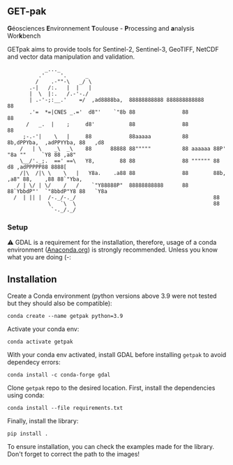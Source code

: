 ## GET-pak
**G**éosciences **E**nvironnement **T**oulouse - **P**rocessing and **a**nalysis Wor**k**bench

GETpak aims to provide tools for Sentinel-2, Sentinel-3, GeoTIFF, NetCDF and vector data manipulation and validation.

```plaintext
            _..._
          .'     '.      _
         /    .-""-\   _/ \ 
       .-|   /:.   |  |   | 
       |  \  |:.   /.-'-./ 
       | .-'-;:__.'    =/  ,ad8888ba,  88888888888 888888888888                          88
       .'=  *=|CNES _.='  d8"'    `"8b 88               88                               88
      /   _.  |    ;     d8'           88               88                               88
     ;-.-'|    \   |     88            88aaaaa          88        8b,dPPYba,  ,adPPYYba, 88   ,d8
    /   | \    _\  _\    88      88888 88"""""          88 aaaaaa 88P'    "8a ""     `Y8 88 ,a8"
    \__/'._;.  ==' ==\   Y8,        88 88               88 """""" 88       d8 ,adPPPPP88 8888[
    /|\  /|\ \    \   |   Y8a.    .a88 88               88        88b,   ,a8" 88,    ,88 88`"Yba,
   / | \/ | \/    /   /    `"Y88888P"  88888888888      88        88`YbbdP"'  `"8bbdP"Y8 88   `Y8a
  /  | || |  /-._/-._/                                            88
             \   `\  \                                            88
              `-._/._/
```
### Setup
⚠️ GDAL is a requirement for the installation, therefore, 
usage of a conda environment 
([Anaconda.org](https://www.anaconda.com/products/individual)) 
is strongly recommended. Unless you know what you are doing (-:

## Installation
Create a Conda environment (python versions above 3.9 were not tested but they should also be compatible):
```
conda create --name getpak python=3.9
```
Activate your conda env:
```
conda activate getpak
```
With your conda env activated, install GDAL before installing `getpak` to avoid dependecy errors:
```
conda install -c conda-forge gdal
```
Clone `getpak` repo to the desired location. First, install the dependencies using conda:
```
conda install --file requirements.txt
```
Finally, install the library:
```
pip install .
```

To ensure installation, you can check the examples made for the library. Don't forget to correct the
path to the images!
